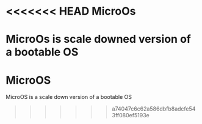 <<<<<<< HEAD
MicroOs
=======

MicroOs is scale downed version of a bootable OS
=======
MicroOS
=======

MicroOS is a scale down version of a bootable OS
>>>>>>> a74047c6c62a586dbfb8adcfe543ff080ef5193e
